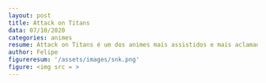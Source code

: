 ```yaml
---
layout: post
title: Attack on Titans
data: 07/10/2020
categories: animes
resume: Attack on Titans é um dos animes mais assistidos e mais aclamados pelo público, consta em segundo lugar no ranking de populardade do "myanimelist.net". Vamos desvendar a história do trio Eren, Mikasa e Armin nesse mundo repleto de titãs e humanos.  
author: Felipe
figureresum: '/assets/images/snk.png'
figure: <img src = >
---
```

